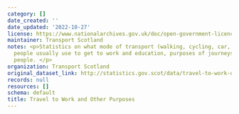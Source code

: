 ```yaml
---
category: []
date_created: ''
date_updated: '2022-10-27'
license: https://www.nationalarchives.gov.uk/doc/open-government-licence/version/3/
maintainer: Transport Scotland
notes: <p>Statistics on what mode of transport (walking, cycling, car, bus, train)
  people usually use to get to work and education, purposes of journeys made by Scottish
  people. </p>
organization: Transport Scotland
original_dataset_link: http://statistics.gov.scot/data/travel-to-work-other
records: null
resources: []
schema: default
title: Travel to Work and Other Purposes
---
```

